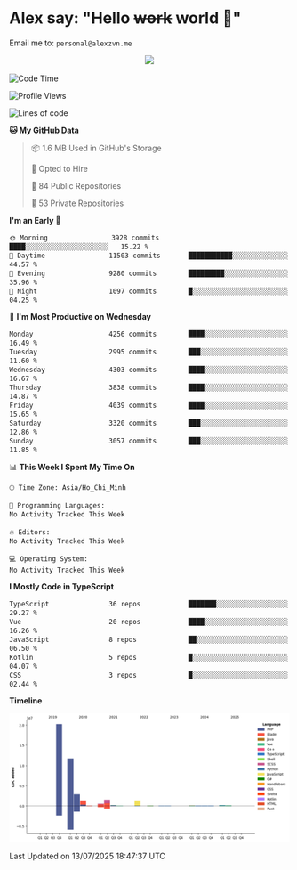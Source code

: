 # Alex say: "Hello ~~work~~ world 🐾"
Email me to: `personal@alexzvn.me`


<p align=center>
  <a href="https://skillicons.dev">
    <img src="https://skillicons.dev/icons?i=ts,js,php,nodejs,bun,vue,nuxt,react,svelte,tauri,laravel,rust,mongodb,docker,electron,redis,rabbitmq,tailwind,git,cloudflare,elysia,mysql,nginx,rollupjs,sentry,ubuntu,yarn,html,css,vite" />
  </a>
</p>

<!--START_SECTION:waka-->
![Code Time](http://img.shields.io/badge/Code%20Time-1%2C066%20hrs%2055%20mins-blue)

![Profile Views](http://img.shields.io/badge/Profile%20Views-1-blue)

![Lines of code](https://img.shields.io/badge/From%20Hello%20World%20I%27ve%20Written-40.9%20million%20lines%20of%20code-blue)

**🐱 My GitHub Data** 

> 📦 1.6 MB Used in GitHub's Storage 
 > 
> 💼 Opted to Hire
 > 
> 📜 84 Public Repositories 
 > 
> 🔑 53 Private Repositories 
 > 
**I'm an Early 🐤** 

```text
🌞 Morning                3928 commits        ████░░░░░░░░░░░░░░░░░░░░░   15.22 % 
🌆 Daytime                11503 commits       ███████████░░░░░░░░░░░░░░   44.57 % 
🌃 Evening                9280 commits        █████████░░░░░░░░░░░░░░░░   35.96 % 
🌙 Night                  1097 commits        █░░░░░░░░░░░░░░░░░░░░░░░░   04.25 % 
```
📅 **I'm Most Productive on Wednesday** 

```text
Monday                   4256 commits        ████░░░░░░░░░░░░░░░░░░░░░   16.49 % 
Tuesday                  2995 commits        ███░░░░░░░░░░░░░░░░░░░░░░   11.60 % 
Wednesday                4303 commits        ████░░░░░░░░░░░░░░░░░░░░░   16.67 % 
Thursday                 3838 commits        ████░░░░░░░░░░░░░░░░░░░░░   14.87 % 
Friday                   4039 commits        ████░░░░░░░░░░░░░░░░░░░░░   15.65 % 
Saturday                 3320 commits        ███░░░░░░░░░░░░░░░░░░░░░░   12.86 % 
Sunday                   3057 commits        ███░░░░░░░░░░░░░░░░░░░░░░   11.85 % 
```


📊 **This Week I Spent My Time On** 

```text
🕑︎ Time Zone: Asia/Ho_Chi_Minh

💬 Programming Languages: 
No Activity Tracked This Week

🔥 Editors: 
No Activity Tracked This Week

💻 Operating System: 
No Activity Tracked This Week
```

**I Mostly Code in TypeScript** 

```text
TypeScript               36 repos            ███████░░░░░░░░░░░░░░░░░░   29.27 % 
Vue                      20 repos            ████░░░░░░░░░░░░░░░░░░░░░   16.26 % 
JavaScript               8 repos             ██░░░░░░░░░░░░░░░░░░░░░░░   06.50 % 
Kotlin                   5 repos             █░░░░░░░░░░░░░░░░░░░░░░░░   04.07 % 
CSS                      3 repos             █░░░░░░░░░░░░░░░░░░░░░░░░   02.44 % 
```



**Timeline**

![Lines of Code chart](https://raw.githubusercontent.com/alexzvn/alexzvn/main/assets/bar_graph.png)


 Last Updated on 13/07/2025 18:47:37 UTC
<!--END_SECTION:waka-->
